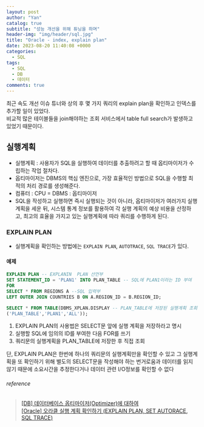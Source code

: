```yaml
---
layout: post
author: "Yan"
catalog: true
subtitle: "성능 개선을 위해 튜닝을 하며"
header-img: "img/header/sql.jpg"
title: "Oracle - index, explain plan"
date: 2023-08-20 11:40:08 +0000
categories:
  - SQL
tags:
  - SQL
  - DB
  - 데이터
comments: true
---
```


최근 속도 개선 이슈 튜너와 상의 후 몇 가지 쿼리의 explain plan을 확인하고 인덱스를 추가할 일이 있었다.  
비교적 많은 테이블들을 join해야하는 조회 서비스에서 table full search가 발생하고 있었기 때문이다.  


## 실행계획

- 실행계획 : 사용자가 SQL을 실행하여 데이터를 추출하려고 할 때 옵티마이저가 수립하는 작업 절차다.
- 옵티마이저는 DBMS의 핵심 엔진으로, 가장 효율적인 방법으로 SQL을 수행할 최적의 처리 경로를 생성해준다.  
- 컴퓨터 : CPU = DBMS : 옵티마이저  
- SQL을 작성하고 실행하면 즉시 실행되는 것이 아니라, 옵티마이저가 여러가지 실행 계획을 세운 뒤, 시스템 통계 정보를 활용하여 각 실행 계획의 예상 비용을 산정하고, 최고의 효율을 가지고 있는 실행계획에 따라 쿼리를 수행하게 된다.

### EXPLAIN PLAN

- 실행계획을 확인하는 방법에는 `EXPLAIN PLAN`, `AUTOTRACE`, `SQL TRACE`가 있다.

#### 예제

```sql
EXPLAIN PLAN -- EXPLANIN  PLAN 선언부
SET STATEMENT_ID = 'PLAN1' INTO PLAN_TABLE -- SQL에 PLAN1이라는 ID 부여
FOR
SELECT * FROM REGIONS A --SQL 입력부
LEFT OUTER JOIN COUNTRIES B ON A.REGION_ID = B.REGION_ID;

SELECT * FROM TABLE(DBMS_XPLAN.DISPLAY -- PLAN_TABLE에 저장된 실행계획 조회
('PLAN_TABLE','PLAN1','ALL'));
```

1. EXPLAIN PLAN의 사용법은 SELECT문 앞에 실행 계획을 저장하라고 명시
2. 실행할 SQL에 임의의 ID를 부여한 다음 FOR를 쓰기
3. 쿼리문의 실행계획을 PLAN_TABLE에 저장한 후 직접 조회

단, EXPLAIN PLAN은 한번에 하나의 쿼리문의 실행계획만을 확인할 수 있고 그 실행계획을 또 확인하기 위해 별도의 SELECT문을 작성해야 하는 번거로움과 데이터를 읽지 않기 때문에 소요시간을 추정한다거나 데이터 관련 I/O정보를 확인할 수 없다


###### reference

> [[DB] 데이터베이스 옵티마이저(Optimizer)에 대하여](https://coding-factory.tistory.com/743)    
> [[Oracle] 오라클 실행 계획 확인하기 (EXPLAIN PLAN, SET AUTORACE, SQL TRACE)](https://coding-factory.tistory.com/745)